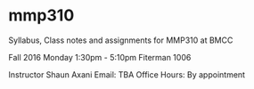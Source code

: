 # mmp310
Syllabus, Class notes and assignments for MMP310 at BMCC

Fall 2016
Monday 1:30pm - 5:10pm
Fiterman 1006

Instructor Shaun Axani
Email: TBA
Office Hours: By appointment



